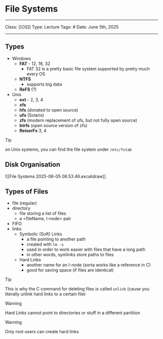# File Systems
___
Class: [[OS]]
Type: Lecture
Tags: # 
Date: June 5th, 2025
___


## Types

- Windows
	- **FAT** - 12, 16, 32 
		- FAT 32 is a pretty basic file system supported by pretty much every OS 
	- **NTFS** 
		- supports big data
	- **ReFS** (?) 
- Unix
	- **ext** - 2, 3, 4
	- **xfs** 
	- **hfs** (donated to open source)
	- **ufs** (Solaris)
	- **zfs** (modern replacement of ufs, but not fully open source)
	-  **btrfs** (open source version of zfs)
	- **ReiserFs** 3, 4 

>[!tip]
>on Unix systems, you can find the file system under `/etc/fstab`


## Disk Organisation
![[File Systems 2025-06-05 08.53.46.excalidraw]]
## Types of Files
- file (regular)
- directory
	- file storing a list of files
	- a \<fileName, I-node\> pair
- FIFO
- links
	- Symbolic (Soft) Links
		- a file pointing to another path
		- created with `lm -s`
		- used in order to work easier with files that have a long path
		- in other words, symlinks store paths to files
	- Hard Links
		- another name for an I-node (sorta works like a reference in C)
		- good for saving space (if files are identical)

>[!tip]
> This is why the C command for deleting files is called `unlink` (cause you literally unlink hard links to a certain file)

>[!Warning]
> Hard Links cannot point to directories or stuff in a different partition

>[!Warning]
>Only root users can create hard links


